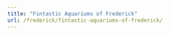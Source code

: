 ```yaml
---
title: "Fintastic Aquariums of Frederick"
url: /frederick/fintastic-aquariums-of-frederick/
---
```

